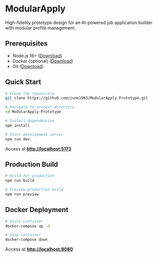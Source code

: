 # ModularApply

High-fidelity prototype design for an AI-powered job application builder with modular profile management.

## Prerequisites

- Node.js 16+ ([Download](https://nodejs.org/))
- Docker (optional) ([Download](https://www.docker.com/))
- Git ([Download](https://git-scm.com/))

## Quick Start

```bash
# Clone the repository
git clone https://github.com/june1963/ModularApply-Prototype.git

# Navigate to project directory
cd ModularApply-Prototype

# Install dependencies
npm install

# Start development server
npm run dev
```

Access at **<http://localhost:5173>**

## Production Build

```bash
# Build for production
npm run build

# Preview production build
npm run preview
```

## Docker Deployment

```bash
# Start container
docker-compose up -d

# Stop container
docker-compose down
```

Access at **<http://localhost:8080>**
